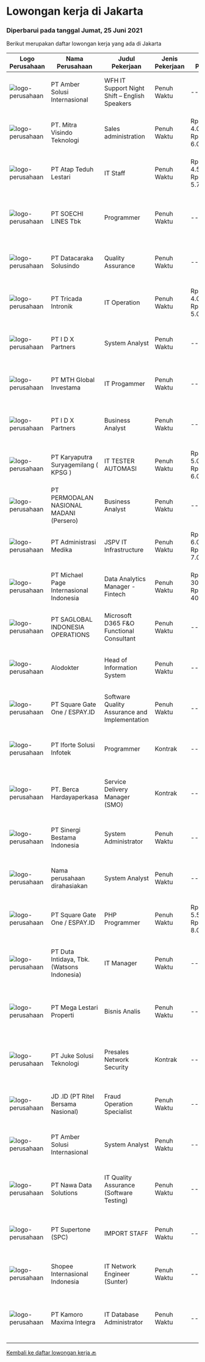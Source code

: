
  # Lowongan kerja di Jakarta

  ### Diperbarui pada tanggal Jumat, 25 Juni 2021

  Berikut merupakan daftar lowongan kerja yang ada di Jakarta

  |Logo Perusahaan | Nama Perusahaan | Judul Pekerjaan | Jenis Pekerjaan | Gaji Pekerjaan | Lokasi | Deskripsi | Tanggal diunggah | Pranala |
  | -------------- | --------------- | --------------- | --------- | --------- | -------------- | ------- | ----------- | ----------- |
  |![logo-perusahaan](https://us.123rf.com/450wm/pavelstasevich/pavelstasevich1811/pavelstasevich181101027/112815900-stock-vector-no-image-available-icon-flat-vector.jpg?ver=6)|PT Amber Solusi Internasional|WFH IT Support Night Shift – English Speakers|Penuh Waktu|---|Jakarta Raya|WFH IT Support Night Shift – English SpeakersDuties and Responsibilities:  Supporting the business in IT area (application and data) Update pricing...|Jumat, 25 Juni 2021|https://www.jobstreet.co.id/id/job/wfh-it-support-night-shift-english-speakers-3565404?token=0~b7f7d477-f3e1-40ff-907a-7a17de15c72d&sectionRank=1&jobId=jobstreet-id-job-3565404|
|![logo-perusahaan](https://image-service-cdn.seek.com.au/1f7a7727a8c7f5b10b1a079dbcc72f0471ed7bff/ee4dce1061f3f616224767ad58cb2fc751b8d2dc)|PT. Mitra Visindo Teknologi|Sales administration|Penuh Waktu|Rp. 4.000.000-Rp. 6.000.000|Jakarta Raya|Do you like Tidiness, Precision, and meet with new people ?Job Description :• Coordinate office activities and operations to secure efficiency and...|Rabu, 23 Juni 2021|https://www.jobstreet.co.id/id/job/sales-administration-3563600?token=0~b7f7d477-f3e1-40ff-907a-7a17de15c72d&sectionRank=2&jobId=jobstreet-id-job-3563600|
|![logo-perusahaan](https://image-service-cdn.seek.com.au/ed3456b7a08b5aa183debc277e4739811a0ade5c/ee4dce1061f3f616224767ad58cb2fc751b8d2dc)|PT Atap Teduh Lestari|IT Staff|Penuh Waktu|Rp. 4.500.000-Rp. 5.750.000|Jakarta Timur|Kriteria:a.     Pendidikan min D3 Teknik Informatika / Setarab.     Menguasai PHP framework (codeigniter / Laravel), MySQLc.      Mampu membuat...|Kamis, 24 Juni 2021|https://www.jobstreet.co.id/id/job/it-staff-3564737?token=0~b7f7d477-f3e1-40ff-907a-7a17de15c72d&sectionRank=3&jobId=jobstreet-id-job-3564737|
|![logo-perusahaan](https://image-service-cdn.seek.com.au/d487b01d987a397cf145f30f7a54e8c4a3212f7a/ee4dce1061f3f616224767ad58cb2fc751b8d2dc)|PT SOECHI LINES Tbk|Programmer|Penuh Waktu|---|Jakarta Pusat|GENERAL INFORMATION :Type               : Office JobWork Location : Central Jakarta Indonesia JOB SUMMARY :Responsible for developing &amp; upgrading...|Kamis, 24 Juni 2021|https://www.jobstreet.co.id/id/job/programmer-3551140?token=0~b7f7d477-f3e1-40ff-907a-7a17de15c72d&sectionRank=4&jobId=jobstreet-id-job-3551140|
|![logo-perusahaan](https://image-service-cdn.seek.com.au/f5277f208ceeca4cf106aabb6cea6b80f07ff245/ee4dce1061f3f616224767ad58cb2fc751b8d2dc)|PT Datacaraka Solusindo|Quality Assurance|Penuh Waktu|---|Jakarta Raya|Responsibilities : Develop plan for testing applications. Doing testing and ensuring quality of developed applications. Conforming application...|Kamis, 24 Juni 2021|https://www.jobstreet.co.id/id/job/quality-assurance-3565204?token=0~b7f7d477-f3e1-40ff-907a-7a17de15c72d&sectionRank=5&jobId=jobstreet-id-job-3565204|
|![logo-perusahaan](https://image-service-cdn.seek.com.au/f59ae2c18bc86d08afe0fb5316a394830659e2c6/ee4dce1061f3f616224767ad58cb2fc751b8d2dc)|PT Tricada Intronik|IT Operation|Penuh Waktu|Rp. 4.000.000-Rp. 5.000.000|Jakarta Raya|Responsibility: You will be responsible to provide technical support and maintain products’ on customer’s site. Your work hours will be based on...|Kamis, 24 Juni 2021|https://www.jobstreet.co.id/id/job/it-operation-3564554?token=0~b7f7d477-f3e1-40ff-907a-7a17de15c72d&sectionRank=6&jobId=jobstreet-id-job-3564554|
|![logo-perusahaan](https://image-service-cdn.seek.com.au/75ea0a3e5526b0ad8fca0fbd84e946c11add8a5b/ee4dce1061f3f616224767ad58cb2fc751b8d2dc)|PT I D X Partners|System Analyst|Penuh Waktu|---|Jakarta Selatan|id/x partners provide consulting services that specializes in utilizing data mining solutions combined with an integrated risk management and...|Kamis, 24 Juni 2021|https://www.jobstreet.co.id/id/job/system-analyst-3565160?token=0~b7f7d477-f3e1-40ff-907a-7a17de15c72d&sectionRank=7&jobId=jobstreet-id-job-3565160|
|![logo-perusahaan](https://image-service-cdn.seek.com.au/e7be15f0bb1fcaf38e4cefbc08c6a48bbcaa8872/ee4dce1061f3f616224767ad58cb2fc751b8d2dc)|PT MTH Global Investama|IT Progammer|Penuh Waktu|---|Jakarta Barat|Kualifikasi : Pendidikan minimal S1 Usia maksimal 35 tahun Memiliki pengalaman sebagai IT Progammer lebih kurang 3 sampai 5 tahun Menguasai Visual...|Kamis, 24 Juni 2021|https://www.jobstreet.co.id/id/job/it-progammer-3552034?token=0~b7f7d477-f3e1-40ff-907a-7a17de15c72d&sectionRank=8&jobId=jobstreet-id-job-3552034|
|![logo-perusahaan](https://image-service-cdn.seek.com.au/75ea0a3e5526b0ad8fca0fbd84e946c11add8a5b/ee4dce1061f3f616224767ad58cb2fc751b8d2dc)|PT I D X Partners|Business Analyst|Penuh Waktu|---|Jakarta Selatan|Description: id/x partners are looking for a Business Analyst position to oversee the implementation of new technology and system. The candidate must...|Kamis, 24 Juni 2021|https://www.jobstreet.co.id/id/job/business-analyst-3565173?token=0~b7f7d477-f3e1-40ff-907a-7a17de15c72d&sectionRank=9&jobId=jobstreet-id-job-3565173|
|![logo-perusahaan](https://image-service-cdn.seek.com.au/c43dda7274596977fb92323e92fe61ef5904579b/ee4dce1061f3f616224767ad58cb2fc751b8d2dc)|PT Karyaputra Suryagemilang ( KPSG )|IT TESTER AUTOMASI|Penuh Waktu|Rp. 5.000.000-Rp. 6.000.000|Jakarta Raya|Hai Talents! Klien kami saat ini sedang membutuhkan talenta terbaik untuk bergabung sebagai IT Tester Automasi dengan kualifikasi : Usia maksimal 28...|Kamis, 24 Juni 2021|https://www.jobstreet.co.id/id/job/it-tester-automasi-3564613?token=0~b7f7d477-f3e1-40ff-907a-7a17de15c72d&sectionRank=10&jobId=jobstreet-id-job-3564613|
|![logo-perusahaan](https://image-service-cdn.seek.com.au/5fd3417af2f9488964ef8f92c36fc78d54dd3999/ee4dce1061f3f616224767ad58cb2fc751b8d2dc)|PT PERMODALAN NASIONAL MADANI (Persero)|Business Analyst|Penuh Waktu|---|Jakarta Raya|Requirements : Candidate must possess at least Bachelor's Degree in Computer Science/Information Technology, Software Engineering or related IT fields...|Jumat, 25 Juni 2021|https://www.jobstreet.co.id/id/job/business-analyst-3565353?token=0~b7f7d477-f3e1-40ff-907a-7a17de15c72d&sectionRank=11&jobId=jobstreet-id-job-3565353|
|![logo-perusahaan](https://image-service-cdn.seek.com.au/11868c51d35007ab483267732463847817d00f6d/ee4dce1061f3f616224767ad58cb2fc751b8d2dc)|PT Administrasi Medika|JSPV IT Infrastructure|Penuh Waktu|Rp. 6.000.000-Rp. 7.000.000|Jakarta Pusat|Kualifikasi &amp; Kompetensi : Usia maksimal 33 tahun Pendidikan S1 Ilmu Komputer/Teknologi Informasi, Teknik (Komputer/Telekomunikasi), atau yang...|Kamis, 24 Juni 2021|https://www.jobstreet.co.id/id/job/jspv-it-infrastructure-3564840?token=0~b7f7d477-f3e1-40ff-907a-7a17de15c72d&sectionRank=12&jobId=jobstreet-id-job-3564840|
|![logo-perusahaan](https://image-service-cdn.seek.com.au/6f9556b46c1b5cc7aedf100dfc0ed24c4de1fe86/ee4dce1061f3f616224767ad58cb2fc751b8d2dc)|PT Michael Page Internasional Indonesia|Data Analytics Manager - Fintech|Penuh Waktu|Rp. 30.000.000-Rp. 40.000.000|Jakarta Raya|You will be a strategic leader for BI/data analytics team who oversees all day to day activities within data scope and develops efficient methods to...|Kamis, 24 Juni 2021|https://www.jobstreet.co.id/id/job/data-analytics-manager-fintech-3564917?token=0~b7f7d477-f3e1-40ff-907a-7a17de15c72d&sectionRank=13&jobId=jobstreet-id-job-3564917|
|![logo-perusahaan](https://image-service-cdn.seek.com.au/68cdd85f76926cf894a57572ba707bf538633be8/ee4dce1061f3f616224767ad58cb2fc751b8d2dc)|PT SAGLOBAL INDONESIA OPERATIONS|Microsoft D365 F&O Functional Consultant|Penuh Waktu|---|Jakarta Barat|What are you looking for?If it’s a career that offers growth opportunities, an independent work environment, and a dynamic, supportive company with a...|Kamis, 24 Juni 2021|https://www.jobstreet.co.id/id/job/microsoft-d365-f-o-functional-consultant-3556697?token=0~b7f7d477-f3e1-40ff-907a-7a17de15c72d&sectionRank=14&jobId=jobstreet-id-job-3556697|
|![logo-perusahaan](https://image-service-cdn.seek.com.au/97ba15549cc8f35df4ca223b77d47a6543bb37ca/ee4dce1061f3f616224767ad58cb2fc751b8d2dc)|Alodokter|Head of Information System|Penuh Waktu|---|Jakarta Selatan|This role will be : Analyze and formulate Alodokter Information System and coordinate with the product team, engineering team, and all related...|Kamis, 24 Juni 2021|https://www.jobstreet.co.id/id/job/head-of-information-system-3565087?token=0~b7f7d477-f3e1-40ff-907a-7a17de15c72d&sectionRank=15&jobId=jobstreet-id-job-3565087|
|![logo-perusahaan](https://image-service-cdn.seek.com.au/823d49bee8d79aadf0dcf90efde4e928b11c6f19/ee4dce1061f3f616224767ad58cb2fc751b8d2dc)|PT Square Gate One / ESPAY.ID|Software Quality Assurance and Implementation|Penuh Waktu|---|Jakarta Barat|We invite team with passion in information technology, especially who have skill in system information or programming to join us, to do quality...|Kamis, 24 Juni 2021|https://www.jobstreet.co.id/id/job/software-quality-assurance-and-implementation-3564750?token=0~b7f7d477-f3e1-40ff-907a-7a17de15c72d&sectionRank=16&jobId=jobstreet-id-job-3564750|
|![logo-perusahaan](https://image-service-cdn.seek.com.au/ce2f89bf532ebdf936db63b59d10600a0e084a98/ee4dce1061f3f616224767ad58cb2fc751b8d2dc)|PT Iforte Solusi Infotek|Programmer|Kontrak|---|Jakarta Raya|Role and Responsibilities: Participate in the software development i.e. follow the functional design specifications prepared by system analyst...|Kamis, 24 Juni 2021|https://www.jobstreet.co.id/id/job/programmer-3560571?token=0~b7f7d477-f3e1-40ff-907a-7a17de15c72d&sectionRank=17&jobId=jobstreet-id-job-3560571|
|![logo-perusahaan](https://image-service-cdn.seek.com.au/0c900ac2b5b1a2cf9bee651ce5d069e68ff14c92/ee4dce1061f3f616224767ad58cb2fc751b8d2dc)|PT. Berca Hardayaperkasa|Service Delivery Manager (SMO)|Kontrak|---|Jakarta Pusat|LINGKUP PEKERJAAN: Sebagai bagian dari IT Service Management (ITSM), Service Management Coordinator akan manage beberapa account service dari customer...|Kamis, 24 Juni 2021|https://www.jobstreet.co.id/id/job/service-delivery-manager-smo-3557208?token=0~b7f7d477-f3e1-40ff-907a-7a17de15c72d&sectionRank=18&jobId=jobstreet-id-job-3557208|
|![logo-perusahaan](https://image-service-cdn.seek.com.au/bd474aabd3fdc282f842638d970f2ee5532def43/ee4dce1061f3f616224767ad58cb2fc751b8d2dc)|PT Sinergi Bestama Indonesia|System Administrator|Penuh Waktu|---|Jakarta Selatan|Candidate must possess at least Bachelor's Degree in Engineering (Computer/Telecommunication), Computer Science/Information Technology or equivalent....|Kamis, 24 Juni 2021|https://www.jobstreet.co.id/id/job/system-administrator-3564983?token=0~b7f7d477-f3e1-40ff-907a-7a17de15c72d&sectionRank=19&jobId=jobstreet-id-job-3564983|
|![logo-perusahaan](https://us.123rf.com/450wm/pavelstasevich/pavelstasevich1811/pavelstasevich181101027/112815900-stock-vector-no-image-available-icon-flat-vector.jpg?ver=6)|Nama perusahaan dirahasiakan|System Analyst|Penuh Waktu|---|Jakarta Raya|Purpose of the position:System Analyst who can handle system development of large projects (Mainly DWH/BI system): including analyzing current system,...|Kamis, 24 Juni 2021|https://www.jobstreet.co.id/id/job/system-analyst-3557050?token=0~b7f7d477-f3e1-40ff-907a-7a17de15c72d&sectionRank=20&jobId=jobstreet-id-job-3557050|
|![logo-perusahaan](https://image-service-cdn.seek.com.au/823d49bee8d79aadf0dcf90efde4e928b11c6f19/ee4dce1061f3f616224767ad58cb2fc751b8d2dc)|PT Square Gate One / ESPAY.ID|PHP Programmer|Penuh Waktu|Rp. 5.500.000-Rp. 8.000.000|Jakarta Barat|Responsibilities: Develop high-quality Banking Applications and do unit tests before delivered to the quality assurance team. Analyze Requirements and...|Kamis, 24 Juni 2021|https://www.jobstreet.co.id/id/job/php-programmer-3564749?token=0~b7f7d477-f3e1-40ff-907a-7a17de15c72d&sectionRank=21&jobId=jobstreet-id-job-3564749|
|![logo-perusahaan](https://image-service-cdn.seek.com.au/037e758bf456d23b91abd1c681e12ce5a33a3dc3/ee4dce1061f3f616224767ad58cb2fc751b8d2dc)|PT Duta Intidaya, Tbk. (Watsons Indonesia)|IT Manager|Penuh Waktu|---|Jakarta Selatan|Job Description: Defining IT infrastructure strategy, architecture, and processes Ensuring regular checks on network and data security Provide user...|Kamis, 24 Juni 2021|https://www.jobstreet.co.id/id/job/it-manager-3565255?token=0~b7f7d477-f3e1-40ff-907a-7a17de15c72d&sectionRank=22&jobId=jobstreet-id-job-3565255|
|![logo-perusahaan](https://image-service-cdn.seek.com.au/0fcdfcbd78fb73b6655878165186eac4d490c74b/ee4dce1061f3f616224767ad58cb2fc751b8d2dc)|PT Mega Lestari Properti|Bisnis Analis|Penuh Waktu|---|Jakarta Raya|Syarat/Kualifikasi : Pendidikan Minimal S1 Teknik ( Komputer/ Telekomunikasi), Seni, Design I Multimedia Kreatif Pengalaman kerja minimal 1 tahunn di...|Kamis, 24 Juni 2021|https://www.jobstreet.co.id/id/job/bisnis-analis-3556383?token=0~b7f7d477-f3e1-40ff-907a-7a17de15c72d&sectionRank=23&jobId=jobstreet-id-job-3556383|
|![logo-perusahaan](https://image-service-cdn.seek.com.au/d35ac5ea00c4425d578be3d79ae0a51787864fee/ee4dce1061f3f616224767ad58cb2fc751b8d2dc)|PT Juke Solusi Teknologi|Presales Network Security|Kontrak|---|Jakarta Pusat|Position Summary:The Solutions Architect is a pre-sales resource that leads the consultative discovery of the client’s business goals, objectives, and...|Kamis, 24 Juni 2021|https://www.jobstreet.co.id/id/job/presales-network-security-3551197?token=0~b7f7d477-f3e1-40ff-907a-7a17de15c72d&sectionRank=24&jobId=jobstreet-id-job-3551197|
|![logo-perusahaan](https://image-service-cdn.seek.com.au/2f62a83ae6eb523d2979c8bb96068418616d187d/ee4dce1061f3f616224767ad58cb2fc751b8d2dc)|JD .ID (PT Ritel Bersama Nasional)|Fraud Operation Specialist|Penuh Waktu|---|Jakarta Selatan|Responsibilities: Responsible for any system fraud development responsible for tracking and monitoring illegal transactions on customers Report any...|Jumat, 25 Juni 2021|https://www.jobstreet.co.id/id/job/fraud-operation-specialist-3565371?token=0~b7f7d477-f3e1-40ff-907a-7a17de15c72d&sectionRank=25&jobId=jobstreet-id-job-3565371|
|![logo-perusahaan](https://us.123rf.com/450wm/pavelstasevich/pavelstasevich1811/pavelstasevich181101027/112815900-stock-vector-no-image-available-icon-flat-vector.jpg?ver=6)|PT Amber Solusi Internasional|System Analyst|Penuh Waktu|---|Jakarta Raya|Responsibilities: Actively involved in business requirement analysis/user stories Meet with business users throughout the organization to understand...|Kamis, 24 Juni 2021|https://www.jobstreet.co.id/id/job/system-analyst-3556158?token=0~b7f7d477-f3e1-40ff-907a-7a17de15c72d&sectionRank=26&jobId=jobstreet-id-job-3556158|
|![logo-perusahaan](https://image-service-cdn.seek.com.au/562c83b2436ce4afeba686139d00421526838c1c/ee4dce1061f3f616224767ad58cb2fc751b8d2dc)|PT Nawa Data Solutions|IT Quality Assurance (Software Testing)|Penuh Waktu|---|Jakarta Raya|Tanggung jawab : Memahami dokumen perancangan system baik fungsional maupun teknikal Menerjemahkan dokumen perancangan system ke dalam test script dan...|Kamis, 24 Juni 2021|https://www.jobstreet.co.id/id/job/it-quality-assurance-software-testing-3564685?token=0~b7f7d477-f3e1-40ff-907a-7a17de15c72d&sectionRank=27&jobId=jobstreet-id-job-3564685|
|![logo-perusahaan](https://image-service-cdn.seek.com.au/62b10e81b7193f0cc8728e9d499febf232720336/ee4dce1061f3f616224767ad58cb2fc751b8d2dc)|PT Supertone (SPC)|IMPORT STAFF|Penuh Waktu|---|Jakarta Barat|Persyaratan : Usia maks. 27 tahun Pendidikan Min. D3, diutamakan jur. Kesekretarisan/Manajemen/Logistik Setidaknya memiliki 2 tahun pengalaman dalam...|Rabu, 23 Juni 2021|https://www.jobstreet.co.id/id/job/import-staff-3564040?token=0~b7f7d477-f3e1-40ff-907a-7a17de15c72d&sectionRank=28&jobId=jobstreet-id-job-3564040|
|![logo-perusahaan](https://image-service-cdn.seek.com.au/fdd388d7c0660b20f42d51ac7a110a26e88e3d6c/ee4dce1061f3f616224767ad58cb2fc751b8d2dc)|Shopee Internasional Indonesia|IT Network Engineer (Sunter)|Penuh Waktu|---|Jakarta Utara|Job Description: Responsible for the installation, maintenance, and evaluation of network systems and communications equipment Participates in design,...|Kamis, 24 Juni 2021|https://www.jobstreet.co.id/id/job/it-network-engineer-sunter-3565306?token=0~b7f7d477-f3e1-40ff-907a-7a17de15c72d&sectionRank=29&jobId=jobstreet-id-job-3565306|
|![logo-perusahaan](https://image-service-cdn.seek.com.au/702e1c2a34ab2cca83a54c699be4dc03f10f4020/ee4dce1061f3f616224767ad58cb2fc751b8d2dc)|PT Kamoro Maxima Integra|IT Database Administrator|Penuh Waktu|---|Jakarta Raya|Handle common database procedures, including but not limited to: upgrade, backup, recovery, migration database structure Build scaleable database...|Rabu, 23 Juni 2021|https://www.jobstreet.co.id/id/job/it-database-administrator-3563762?token=0~b7f7d477-f3e1-40ff-907a-7a17de15c72d&sectionRank=30&jobId=jobstreet-id-job-3563762|


  [Kembali ke daftar lowongan kerja 🔙](../README.md#daftar-lowongan-kerja)
  